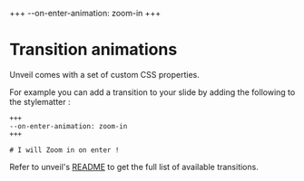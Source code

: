 +++
--on-enter-animation: zoom-in
+++

# Transition animations

Unveil comes with a set of custom CSS properties. 

For example you can add a transition to your slide by adding the following to the
stylematter : 

```
+++
--on-enter-animation: zoom-in
+++

# I will Zoom in on enter !
```

Refer to unveil's [README](https://github.com/oknozor/unveil-rs#custom-css-properties) to get the full list of available transitions. 